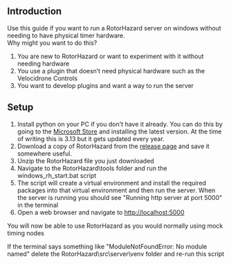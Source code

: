 ## Introduction
Use this guide if you want to run a RotorHazard server on windows without needing to have physical timer hardware.  
Why might you want to do this?
1. You are new to RotorHazard or want to experiment with it without needing hardware
2. You use a plugin that doesn’t need physical hardware such as the Velocidrone Controls
3. You want to develop plugins and want a way to run the server

## Setup
1. Install python on your PC if you don't have it already. You can do this by going to the [Microsoft Store](https://apps.microsoft.com/search?query=python) and installing the latest version. At the time of writing this is 3.13 but it gets updated every year.
2. Download a copy of RotorHazard from the [release page](https://github.com/RotorHazard/RotorHazard/releases) and save it somewhere useful.
3. Unzip the RotorHazard file you just downloaded
4. Navigate to the RotorHazard\tools folder and run the windows_rh_start.bat script
5. The script will create a virtual environment and install the required packages into that virtual environment and then run the server. When the server is running you should see "Running http server at port 5000" in the terminal
6. Open a web browser and navigate to [http://localhost:5000](http://localhost:5000)

You will now be able to use RotorHazard as you would normally using mock timing nodes

If the terminal says something like "ModuleNotFoundError: No module named" delete the RotorHazard\src\server\venv folder and re-run this script
